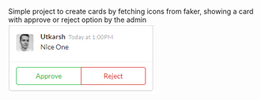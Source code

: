 Simple project to create cards by fetching icons from faker, showing a card with approve or reject option by the admin
![Image](Capture.PNG)